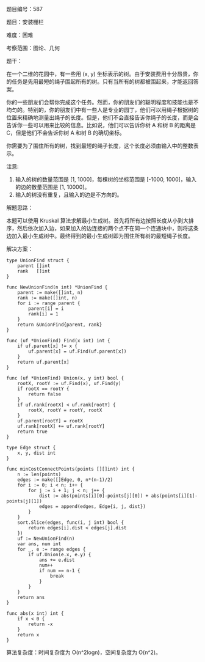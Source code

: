 题目编号：587

题目：安装栅栏

难度：困难

考察范围：图论、几何

题干：

在一个二维的花园中，有一些用 (x, y) 坐标表示的树。由于安装费用十分昂贵，你的任务是先用最短的绳子围起所有的树。只有当所有的树都被围起来，才能返回答案。

你的一些朋友们会帮你完成这个任务。然而，你的朋友们的聪明程度和技能也是不均匀的。特别的，你的朋友们中有一些人是专业的园丁，他们可以用绳子根据树的位置来精确地测量出绳子的长度。但是，他们不会直接告诉你绳子的长度，而是会告诉你一些可以用来比较的信息。比如说，他们可以告诉你树 A 和树 B 的距离是 C，但是他们不会告诉你树 A 和树 B 的确切坐标。

你需要为了围住所有的树，找到最短的绳子长度，这个长度必须由输入中的整数表示。

注意:

1. 输入的树的数量范围是 [1, 1000]，每棵树的坐标范围是 [-1000, 1000]，输入的边的数量范围是 [1, 10000]。
2. 输入的树没有重复，且输入的边是不方向的。

解题思路：

本题可以使用 Kruskal 算法求解最小生成树。首先将所有边按照长度从小到大排序，然后依次加入边，如果加入的边连接的两个点不在同一个连通块中，则将这条边加入最小生成树中。最终得到的最小生成树即为围住所有树的最短绳子长度。

解决方案：

```
type UnionFind struct {
    parent []int
    rank   []int
}

func NewUnionFind(n int) *UnionFind {
    parent := make([]int, n)
    rank := make([]int, n)
    for i := range parent {
        parent[i] = i
        rank[i] = 1
    }
    return &UnionFind{parent, rank}
}

func (uf *UnionFind) Find(x int) int {
    if uf.parent[x] != x {
        uf.parent[x] = uf.Find(uf.parent[x])
    }
    return uf.parent[x]
}

func (uf *UnionFind) Union(x, y int) bool {
    rootX, rootY := uf.Find(x), uf.Find(y)
    if rootX == rootY {
        return false
    }
    if uf.rank[rootX] < uf.rank[rootY] {
        rootX, rootY = rootY, rootX
    }
    uf.parent[rootY] = rootX
    uf.rank[rootX] += uf.rank[rootY]
    return true
}

type Edge struct {
    x, y, dist int
}

func minCostConnectPoints(points [][]int) int {
    n := len(points)
    edges := make([]Edge, 0, n*(n-1)/2)
    for i := 0; i < n; i++ {
        for j := i + 1; j < n; j++ {
            dist := abs(points[i][0]-points[j][0]) + abs(points[i][1]-points[j][1])
            edges = append(edges, Edge{i, j, dist})
        }
    }
    sort.Slice(edges, func(i, j int) bool {
        return edges[i].dist < edges[j].dist
    })
    uf := NewUnionFind(n)
    var ans, num int
    for _, e := range edges {
        if uf.Union(e.x, e.y) {
            ans += e.dist
            num++
            if num == n-1 {
                break
            }
        }
    }
    return ans
}

func abs(x int) int {
    if x < 0 {
        return -x
    }
    return x
}
```

算法复杂度：时间复杂度为 O(n^2logn)，空间复杂度为 O(n^2)。
